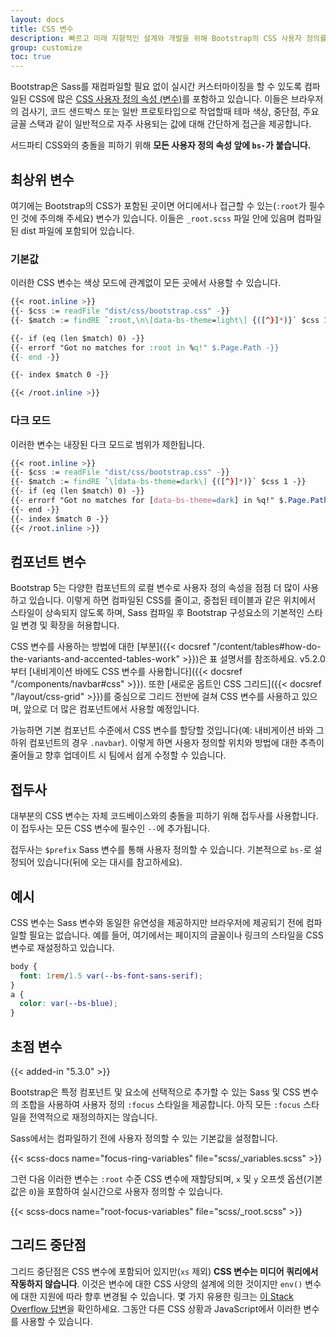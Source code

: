 ```yaml
---
layout: docs
title: CSS 변수
description: 빠르고 미래 지향적인 설계와 개발을 위해 Bootstrap의 CSS 사용자 정의를 사용합니다.
group: customize
toc: true
---
```


Bootstrap은 Sass를 재컴파일할 필요 없이 실시간 커스터마이징을 할 수 있도록 컴파일된 CSS에 많은 [CSS 사용자 정의 속성 (변수)](https://developer.mozilla.org/en-US/docs/Web/CSS/Using_CSS_custom_properties)를 포함하고 있습니다. 이들은 브라우저의 검사기, 코드 샌드박스 또는 일반 프로토타입으로 작업할때 테마 색상, 중단점, 주요 글꼴 스택과 같이 일반적으로 자주 사용되는 값에 대해 간단하게 접근을 제공합니다.

서드파티 CSS와의 충돌을 피하기 위해 **모든 사용자 정의 속성 앞에 `bs-`가 붙습니다.**

## 최상위 변수

여기에는 Bootstrap의 CSS가 포함된 곳이면 어디에서나 접근할 수 있는(`:root`가 필수인 것에 주의해 주세요) 변수가 있습니다. 이들은 `_root.scss` 파일 안에 있음며 컴파일된 dist 파일에 포함되어 있습니다.

### 기본값

이러한 CSS 변수는 색상 모드에 관계없이 모든 곳에서 사용할 수 있습니다.

```css
{{< root.inline >}}
{{- $css := readFile "dist/css/bootstrap.css" -}}
{{- $match := findRE `:root,\n\[data-bs-theme=light\] {([^}]*)}` $css 1 -}}

{{- if (eq (len $match) 0) -}}
{{- errorf "Got no matches for :root in %q!" $.Page.Path -}}
{{- end -}}

{{- index $match 0 -}}

{{< /root.inline >}}
```

### 다크 모드

이러한 변수는 내장된 다크 모드로 범위가 제한됩니다.

```css
{{< root.inline >}}
{{- $css := readFile "dist/css/bootstrap.css" -}}
{{- $match := findRE `\[data-bs-theme=dark\] {([^}]*)}` $css 1 -}}
{{- if (eq (len $match) 0) -}}
{{- errorf "Got no matches for [data-bs-theme=dark] in %q!" $.Page.Path -}}
{{- end -}}
{{- index $match 0 -}}
{{< /root.inline >}}
```

## 컴포넌트 변수

Bootstrap 5는 다양한 컴포넌트의 로컬 변수로 사용자 정의 속성을 점점 더 많이 사용하고 있습니다. 이렇게 하면 컴파일된 CSS를 줄이고, 중첩된 테이블과 같은 위치에서 스타일이 상속되지 않도록 하며, Sass 컴파일 후 Bootstrap 구성요소의 기본적인 스타일 변경 및 확장을 허용합니다.

CSS 변수를 사용하는 방법에 대한 [부분]({{< docsref "/content/tables#how-do-the-variants-and-accented-tables-work" >}})은 표 설명서를 참조하세요. v5.2.0부터 [내비게이션 바에도 CSS 변수를 사용합니다]({{< docsref "/components/navbar#css" >}}). 또한 [새로운 옵트인 CSS 그리드]({{< docsref "/layout/css-grid" >}})를 중심으로 그리드 전반에 걸쳐 CSS 변수를 사용하고 있으며, 앞으로 더 많은 컴포넌트에서 사용할 예정입니다.

가능하면 기본 컴포넌트 수준에서 CSS 변수를 할당할 것입니다(예: 내비게이션 바와 그 하위 컴포넌트의 경우 `.navbar`). 이렇게 하면 사용자 정의할 위치와 방법에 대한 추측이 줄어들고 향후 업데이트 시 팀에서 쉽게 수정할 수 있습니다.

## 접두사

대부분의 CSS 변수는 자체 코드베이스와의 충돌을 피하기 위해 접두사를 사용합니다. 이 접두사는 모든 CSS 변수에 필수인 `--`에 추가됩니다.

접두사는 `$prefix` Sass 변수를 통해 사용자 정의할 수 있습니다. 기본적으로 `bs-`로 설정되어 있습니다(뒤에 오는 대시를 참고하세요).

## 예시

CSS 변수는 Sass 변수와 동일한 유연성을 제공하지만 브라우저에 제공되기 전에 컴파일할 필요는 없습니다. 예를 들어, 여기에서는 페이지의 글꼴이나 링크의 스타일을 CSS 변수로 재설정하고 있습니다.

```css
body {
  font: 1rem/1.5 var(--bs-font-sans-serif);
}
a {
  color: var(--bs-blue);
}
```

## 초점 변수

{{< added-in "5.3.0" >}}

Bootstrap은 특정 컴포넌트 및 요소에 선택적으로 추가할 수 있는 Sass 및 CSS 변수의 조합을 사용하여 사용자 정의 `:focus` 스타일을 제공합니다. 아직 모든 `:focus` 스타일을 전역적으로 재정의하지는 않습니다.

Sass에서는 컴파일하기 전에 사용자 정의할 수 있는 기본값을 설정합니다.

{{< scss-docs name="focus-ring-variables" file="scss/_variables.scss" >}}

그런 다음 이러한 변수는 `:root` 수준 CSS 변수에 재할당되며, `x` 및 `y` 오프셋 옵션(기본값은 `0`)을 포함하여 실시간으로 사용자 정의할 수 있습니다.

{{< scss-docs name="root-focus-variables" file="scss/_root.scss" >}}

## 그리드 중단점

그리드 중단점은 CSS 변수에 포함되어 있지만(`xs` 제외) **CSS 변수는 미디어 쿼리에서 작동하지 않습니다**. 이것은 변수에 대한 CSS 사양의 설계에 의한 것이지만 `env()` 변수에 대한 지원에 따라 향후 변경될 수 있습니다. 몇 가지 유용한 링크는 [이 Stack Overflow 답변](https://stackoverflow.com/a/47212942)을 확인하세요. 그동안 다른 CSS 상황과 JavaScript에서 이러한 변수를 사용할 수 있습니다.
